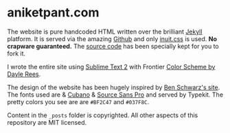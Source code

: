aniketpant.com
==============

The website is pure handcoded HTML written over the brilliant [Jekyll](https://github.com/mojombo/jekyll) platform. It is served via the amazing [Github](https://github.com) and only [inuit.css](https://github.com/csswizardry/inuit.css) is used. **No crapware guaranteed.** The [source code](https://github.com/aniketpant/aniketpant.github.com) has been specially kept for you to fork it.

I wrote the entire site using [Sublime Text 2](http://www.sublimetext.com/2) with Frontier [Color Scheme by Dayle Rees](https://github.com/daylerees/colour-schemes).

The design of the website has been hugely inspired by [Ben Schwarz's site](http://germanforblack.com). The fonts used are & [Cubano](https://typekit.com/fonts/cubano) & [Source Sans Pro](https://typekit.com/fonts/source-sans-pro) and served by Typekit. The pretty colors you see are are `#BF2C47` and `#037F8C`.

Content in the `_posts` folder is copyrighted. All other aspects of this repository are MIT licensed.